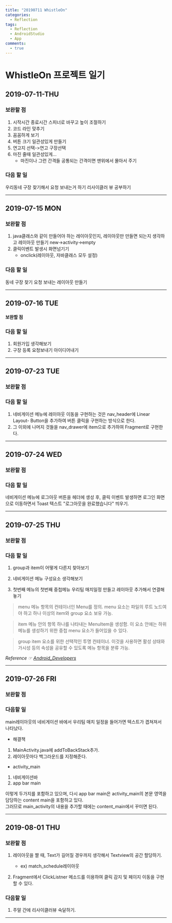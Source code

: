 ```yaml
---
title: "20190711 WhistleOn"
categories:
  - Reflection
tags:
  - Reflection
  - AndroidStudio
  - App
comments:
  - true
---
```


# WhistleOn 프로젝트 일기

## 2019-07-11-THU
### 보완할 점
1. 시작시간 종료시간 스피너로 바꾸고 높이 조절하기
2. 코드 라인 맞추기
3. 꼼꼼하게 보기
4. 버튼 크기 일관성있게 만들기
5. 연고지 선택->연고 구장선택
6. 마진 줄때 일관성있게... 
   - 마진이나 그런 간격들 공통되는 간격이면 맨위에서 몰아서 주기

### 다음 할 일
우리동네 구장 찾기해서 요청 보내는거 하기
리사이클러 뷰 공부하기

---

## 2019-07-15 MON
### 보완할 점
1. java클래스와 같이 만들어야 하는 레이아웃인지, 레이아웃만 만들면 되는지 생각하고 레이아웃 만들기
  new->activity->empty
2. 클릭이벤트 발생시 화면넘기기
   -  onclick(레이아웃, 자바클래스 모두 설정) 

### 다음 할 일
동네 구장 찾기 요청 보내는 레이아웃 만들기

---

## 2019-07-16 TUE
#### 보완할 점

### 다음 할 일
1. 회원가입 생각해보기
2. 구장 등록 요청보내기 아이디어내기

---

## 2019-07-23 TUE
### 보완할 점

### 다음 할 일
1. 네비게이션 메뉴에 레이아웃 이동을 구현하는 것은 nav_header에 Linear Layout- Button을 추가하여 버튼 클릭을 구현하는 방식으로 한다.
2. 그 이외에 나머지 것들을 nav_drawer에 item으로 추가하여 Fragment로 구현한다. 

---

## 2019-07-24 WED
### 보완할 점

### 다음 할 일
네비게이션 메뉴에 로그아웃 버튼을 헤더에 생성 후, 클릭 이벤트 발생하면 로그인 화면으로 이동하면서
Toast 텍스트 "로그아웃을 완료했습니다" 띄우기.

---

## 2019-07-25 THU
### 보완할 점

### 다음 할 일
1. group과 item이 어떻게 다른지 찾아보기

2. 네비게이션 메뉴 구성요소 생각해보기
3. 첫번째 메뉴의 첫번째 중첩메뉴 우리팀 매치일정 만들고 레이아웃 추가해서 연결해놓기

>menu
메뉴 항목의 컨테이너인 Menu를 정의. menu 요소는 파일의 루트 노드여야 하고 하나 이상의 item와 group 요소 보유 가능.<br>

>item
메뉴 안의 항목 하나를 나타내는 MenuItem을 생성함. 이 요소 안에는 하위 메뉴를 생성하기 위한 중첩 menu 요소가 들어있을 수 있다.<br>

>group
>item 요소를 위한 선택적인 투명 컨테이너. 이것을 사용하면 활성 상태와 가시성 등의 속성을 공유할 수 있도록 메뉴 항목을 분류 가능. 

<i>Reference ☞ [Android_Developers](https://developer.android.com/guide/topics/ui/menus.html?hl=ko#xml)</i>

---

## 2019-07-26 FRI
### 보완할 점

### 다음할 일
main레이아웃의 네비게이션 바에서 우리팀 매치 일정을 들어가면 텍스트가 겹쳐져서 나타났다.
* 해결책
1. MainActivity.java에 addToBackStack추가.
2. 레이아웃마다 백그라운드를 지정해준다.

* activity_main 
1. 네비게이션바
2. app bar main<br>

이렇게 두가지를 포함하고 있으며, 다시 app bar main은 activity_main의 본문 영역을 담당하는 content main을 포함하고 있다.<br> 그러므로 main_activity의 내용을 추가할 때에는 content_main에서 꾸미면 된다.

---

## 2019-08-01 THU
### 보완할 점
1. 레이아웃을 짤 때, Text가 길어질 경우까지 생각해서 Textview의 공간 할당하기.
   - ex) match_schedule레이아웃

2. Fragment에서 ClickListner 메소드를 이용하여 클릭 감지 및 페이지 이동을 구현할 수 있다.

### 다음할 일
1. 주말 간에 리사이클러뷰 숙달하기.

---